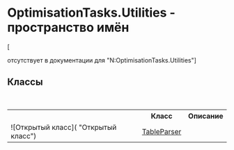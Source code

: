 # OptimisationTasks.Utilities - пространство имён
 

\[<summary> отсутствует в документации для "N:OptimisationTasks.Utilities"\]


## Классы
&nbsp;<table><tr><th></th><th>Класс</th><th>Описание</th></tr><tr><td>![Открытый класс]( "Открытый класс")</td><td><a href="T_OptimisationTasks_Utilities_TableParser">TableParser</a></td><td /></tr></table>&nbsp;
